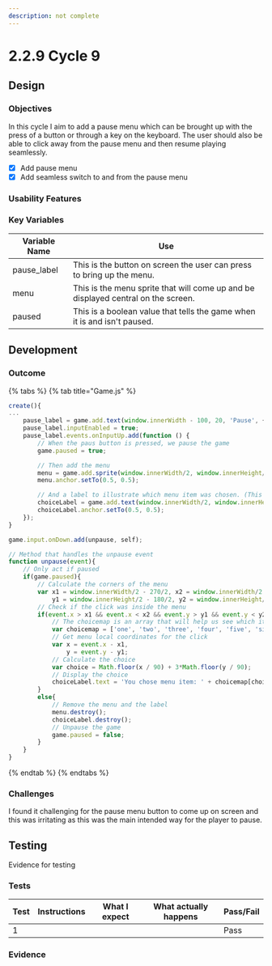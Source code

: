 ```yaml
---
description: not complete
---
```


# 2.2.9 Cycle 9

## Design

### Objectives

In this cycle I aim to add a pause menu which can be brought up with the press of a button or through a key on the keyboard. The user should also be able to click away from the pause menu and then resume playing seamlessly.&#x20;

* [x] Add pause menu
* [x] Add seamless switch to and from the pause menu

### Usability Features

### Key Variables

| Variable Name | Use                                                                               |
| ------------- | --------------------------------------------------------------------------------- |
| pause\_label  | This is the button on screen the user can press to bring up the menu.             |
| menu          | This is the menu sprite that will come up and be displayed central on the screen. |
| paused        | This is a boolean value that tells the game when it is and isn't paused.          |

## Development

### Outcome

{% tabs %}
{% tab title="Game.js" %}
```javascript
create(){
...
    pause_label = game.add.text(window.innerWidth - 100, 20, 'Pause', { font: '24px Arial', fill: '#fff' });
    pause_label.inputEnabled = true;
    pause_label.events.onInputUp.add(function () {
        // When the paus button is pressed, we pause the game
        game.paused = true;

        // Then add the menu
        menu = game.add.sprite(window.innerWidth/2, window.innerHeight/2, 'menu');
        menu.anchor.setTo(0.5, 0.5);

        // And a label to illustrate which menu item was chosen. (This is not necessary)
        choiceLabel = game.add.text(window.innerWidth/2, window.innerHeight-150, 'Click outside menu to continue', { font: '30px Arial', fill: '#fff' });
        choiceLabel.anchor.setTo(0.5, 0.5);
    });
}

game.input.onDown.add(unpause, self);

// Method that handles the unpause event
function unpause(event){
    // Only act if paused
    if(game.paused){
        // Calculate the corners of the menu
        var x1 = window.innerWidth/2 - 270/2, x2 = window.innerWidth/2 + 270/2,
            y1 = window.innerHeight/2 - 180/2, y2 = window.innerHeight/2 + 180/2;
        // Check if the click was inside the menu
        if(event.x > x1 && event.x < x2 && event.y > y1 && event.y < y2 ){
            // The choicemap is an array that will help us see which item was clicked
            var choicemap = ['one', 'two', 'three', 'four', 'five', 'six'];
            // Get menu local coordinates for the click
            var x = event.x - x1,
                y = event.y - y1;
            // Calculate the choice 
            var choice = Math.floor(x / 90) + 3*Math.floor(y / 90);
            // Display the choice
            choiceLabel.text = 'You chose menu item: ' + choicemap[choice];
        }
        else{
            // Remove the menu and the label
            menu.destroy();
            choiceLabel.destroy();
            // Unpause the game
            game.paused = false;
        }
    }
}
```
{% endtab %}
{% endtabs %}

### Challenges

I found it challenging for the pause menu button to come up on screen and this was irritating as this was the main intended way for the player to pause.&#x20;

## Testing

Evidence for testing

### Tests

| Test | Instructions | What I expect | What actually happens | Pass/Fail |
| ---- | ------------ | ------------- | --------------------- | --------- |
| 1    |              |               |                       | Pass      |

### Evidence


